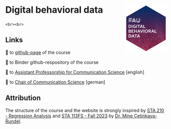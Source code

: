 # Digital behavioral data <a href="https://chrdrn.github.io/dbd_2025"><img src="img/dbd_hex.png" align="right" height="150"/></a>

<!-- badges: start -->

<!-- [![Binder RStudio (TBD)](https://raw.githubusercontent.com/faucommsci/teaching_materials/main/images/badges/badge-binder_rstudio.svg)]() -->

<!-- badges: end -->

`<br><br>`

## Links

🔗 to [github-page](https://chrdrn.github.io/dbd_2025/) of the course

🚧 to Binder github-respository of the course

🔗 to [Assistant Professorship for Communication Science](https://www.communicationscience.rw.fau.de/) \[english\]

🔗 to [Chair of Communication Science](https://www.kowi.rw.fau.de/) \[german\]

## Attribution

The structure of the course and the website is strongly inspired by [STA 210 - Regression Analysis](https://github.com/sta210-s22/website) and [STA 113FS - Fall 2023](https://github.com/sta113-f23) by [Dr. Mine Çetinkaya-Rundel](http://mine-cr.com/).
